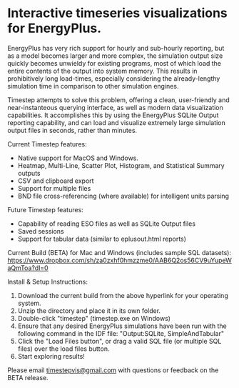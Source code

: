 <h1>Interactive timeseries visualizations for EnergyPlus.</h1>

EnergyPlus has very rich support for hourly and sub-hourly reporting, but as a model becomes larger and more complex, the simulation output size quickly becomes unwieldy for existing programs, most of which load the entire contents of the output into system memory. This results in prohibitively long load-times, especially considering the already-lengthy simulation time in comparison to other simulation engines.

Timestep attempts to solve this problem, offering a clean, user-friendly and near-instanteous querying interface, as well as modern data visualization capabilities. It accomplishes this by using the EnergyPlus SQLite Output reporting capability, and can load and visualize extremely large simulation output files in seconds, rather than minutes.

Current Timestep features:
<ul>
  <li>Native support for MacOS and Windows.</li>
  <li>Heatmap, Multi-Line, Scatter Plot, Histogram, and Statistical Summary outputs</li>
  <li>CSV and clipboard export</li>
  <li>Support for multiple files</li>
  <li>BND file cross-referencing (where available) for intelligent units parsing</li>
 </ul>

Future Timestep features:
<ul>
  <li>Capability of reading ESO files as well as SQLite Output files</li>
  <li>Saved sessions</li>
  <li>Support for tabular data (similar to eplusout.html reports)</li>
</ul>

Current Build (BETA) for Mac and Windows (includes sample SQL datasets): https://www.dropbox.com/sh/za0zxhf0hmzzme0/AAB6Q2os56CV9uYupeWaQmToa?dl=0

Install & Setup Instructions:
<ol>
  <li>Download the current build from the above hyperlink for your operating system.</li>
  <li>Unzip the directory and place it in its own folder.</li>
  <li>Double-click "timestep" (timestep.exe on Windows)</li>
  <li>Ensure that any desired EnergyPlus simulations have been run with the following command in the IDF file: "Output:SQLite, SimpleAndTabular"</li>
  <li>Click the "Load Files button", or drag a valid SQL file (or multiple SQL files) over the load files button.</li>
  <li>Start exploring results!</li>
</ol>

Please email timestepvis@gmail.com with questions or feedback on the BETA release.



